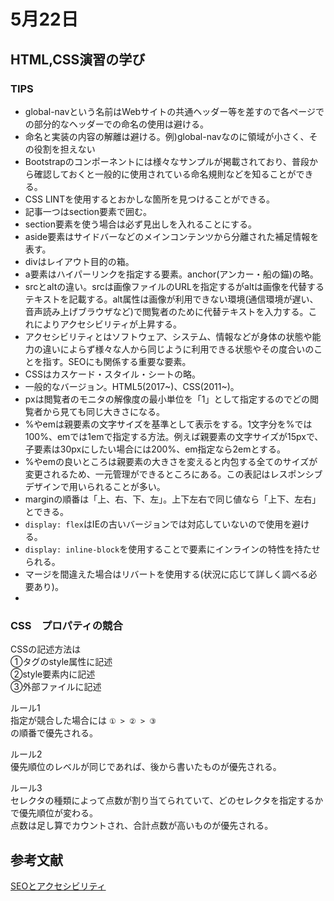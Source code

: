 # 5月22日

## HTML,CSS演習の学び

### TIPS
- global-navという名前はWebサイトの共通ヘッダー等を差すので各ページでの部分的なヘッダーでの命名の使用は避ける。
- 命名と実装の内容の解離は避ける。例)global-navなのに領域が小さく、その役割を担えない
- Bootstrapのコンポーネントには様々なサンプルが掲載されており、普段から確認しておくと一般的に使用されている命名規則などを知ることができる。
- CSS LINTを使用するとおかしな箇所を見つけることができる。
- 記事一つはsection要素で囲む。
- section要素を使う場合は必ず見出しを入れることにする。
- aside要素はサイドバーなどのメインコンテンツから分離された補足情報を表す。
- divはレイアウト目的の箱。
- a要素はハイパーリンクを指定する要素。anchor(アンカー・船の錨)の略。
- srcとaltの違い。srcは画像ファイルのURLを指定するがaltは画像を代替するテキストを記載する。alt属性は画像が利用できない環境(通信環境が遅い、音声読み上げブラウザなど)で閲覧者のために代替テキストを入力する。これによりアクセシビリティが上昇する。
- アクセシビリティとはソフトウェア、システム、情報などが身体の状態や能力の違いによらず様々な人から同じように利用できる状態やその度合いのことを指す。SEOにも関係する重要な要素。
- CSSはカスケード・スタイル・シートの略。  
- 一般的なバージョン。HTML5(2017~)、CSS(2011~)。
- pxは閲覧者のモニタの解像度の最小単位を「1」として指定するのでどの閲覧者から見ても同じ大きさになる。
- %やemは親要素の文字サイズを基準として表示をする。1文字分を%では100%、emでは1emで指定する方法。例えば親要素の文字サイズが15pxで、子要素は30pxにしたい場合には200%、em指定なら2emとする。
- %やemの良いところは親要素の大きさを変えると内包する全てのサイズが変更されるため、一元管理ができるところにある。この表記はレスポンシブデザインで用いられることが多い。
- marginの順番は「上、右、下、左」。上下左右で同じ値なら「上下、左右」とできる。
- `display: flex`はIEの古いバージョンでは対応していないので使用を避ける。
- `display: inline-block`を使用することで要素にインラインの特性を持たせられる。
- マージを間違えた場合はリバートを使用する(状況に応じて詳しく調べる必要あり)。
-

### CSS　プロパティの競合
CSSの記述方法は  
①タグのstyle属性に記述  
②style要素内に記述  
③外部ファイルに記述  

ルール1  
指定が競合した場合には
`① > ② > ③`  
の順番で優先される。  

ルール2  
優先順位のレベルが同じであれば、後から書いたものが優先される。  

ルール3  
セレクタの種類によって点数が割り当てられていて、どのセレクタを指定するかで優先順位が変わる。  
点数は足し算でカウントされ、合計点数が高いものが優先される。  


## 参考文献
[SEOとアクセシビリティ](https://www.mitsue.co.jp/knowledge/column/20120601.html)
